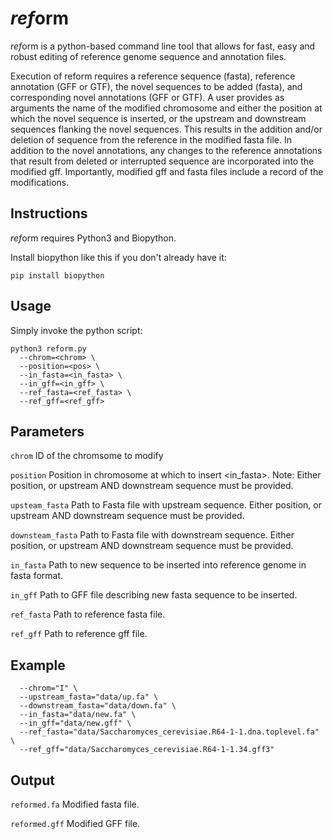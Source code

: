 # <i>ref</i>orm

*ref*orm is a python-based command line tool that allows for fast, easy and robust editing of reference genome sequence and annotation files.

Execution of reform requires a reference sequence (fasta), reference annotation (GFF or GTF), the novel sequences to be added (fasta), and corresponding novel annotations (GFF or GTF). A user provides as arguments the name of the modified chromosome and either the position at which the novel sequence is inserted, or the upstream and downstream sequences flanking the novel sequences. This results in the addition and/or deletion of sequence from the reference in the modified fasta file. In addition to the novel annotations, any changes to the reference annotations that result from deleted or interrupted sequence are incorporated into the modified gff.  Importantly, modified gff and fasta files include a record of the modifications.

## Instructions

*ref*orm requires Python3 and Biopython. 

Install biopython like this if you don't already have it:

`pip install biopython`

## Usage

Simply invoke the python script:

```
python3 reform.py 
  --chrom=<chrom> \
  --position=<pos> \ 
  --in_fasta=<in_fasta> \
  --in_gff=<in_gff> \
  --ref_fasta=<ref_fasta> \
  --ref_gff=<ref_gff>
```

## Parameters

`chrom` ID of the chromsome to modify

`position` Position in chromosome at which to insert <in_fasta>. Note: Either position, or upstream AND downstream sequence must be provided.

`upsteam_fasta` Path to Fasta file with upstream sequence. Either position, or upstream AND downstream sequence must be provided.

`downsteam_fasta` Path to Fasta file with downstream sequence. Either position, or upstream AND downstream sequence must be provided.

`in_fasta` Path to new sequence to be inserted into reference genome in fasta format.

`in_gff` Path to GFF file describing new fasta sequence to be inserted.

`ref_fasta` Path to reference fasta file.

`ref_gff` Path to reference gff file.

## Example

```python3 reform.py 
  --chrom="I" \
  --upstream_fasta="data/up.fa" \
  --downstream_fasta="data/down.fa" \
  --in_fasta="data/new.fa" \
  --in_gff="data/new.gff" \
  --ref_fasta="data/Saccharomyces_cerevisiae.R64-1-1.dna.toplevel.fa" \
  --ref_gff="data/Saccharomyces_cerevisiae.R64-1-1.34.gff3"
```

## Output

`reformed.fa` Modified fasta file.

`reformed.gff` Modified GFF file.

